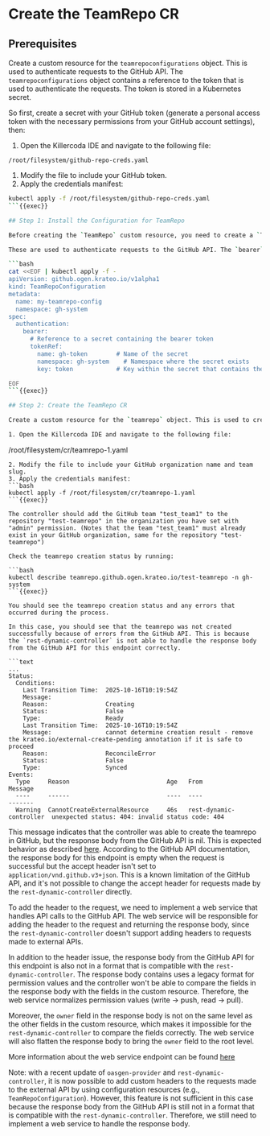 # Create the TeamRepo CR
## Prerequisites
Create a custom resource for the `teamrepoconfigurations` object. This is used to authenticate requests to the GitHub API. The `teamrepoconfigurations` object contains a reference to the token that is used to authenticate the requests. The token is stored in a Kubernetes secret.

So first, create a secret with your GitHub token (generate a personal access token with the necessary permissions from your GitHub account settings), then:

1. Open the Killercoda IDE and navigate to the following file:
```
/root/filesystem/github-repo-creds.yaml
```
1. Modify the file to include your GitHub token.
2. Apply the credentials manifest:
```bash
kubectl apply -f /root/filesystem/github-repo-creds.yaml
```{{exec}}

## Step 1: Install the Configuration for TeamRepo

Before creating the `TeamRepo` custom resource, you need to create a `TeamRepoConfiguration` custom resource and a Kubernetes secret to store your GitHub token.

These are used to authenticate requests to the GitHub API. The `bearer` section of the spec of `TeamRepoConfiguration` contains a reference to the token that is used to authenticate the requests. The token is stored in a Kubernetes secret.

```bash
cat <<EOF | kubectl apply -f -
apiVersion: github.ogen.krateo.io/v1alpha1
kind: TeamRepoConfiguration
metadata:
  name: my-teamrepo-config
  namespace: gh-system
spec:
  authentication:
    bearer:
      # Reference to a secret containing the bearer token
      tokenRef:
        name: gh-token        # Name of the secret
        namespace: gh-system    # Namespace where the secret exists
        key: token            # Key within the secret that contains the token

EOF
```{{exec}}

## Step 2: Create the TeamRepo CR

Create a custom resource for the `teamrepo` object. This is used to create, update, and delete teamrepos in the GitHub API. The `teamrepo` object contains a reference to the `TeamRepoConfiguration` object that is used to authenticate requests:

1. Open the Killercoda IDE and navigate to the following file:
```
/root/filesystem/cr/teamrepo-1.yaml
```
2. Modify the file to include your GitHub organization name and team slug.
3. Apply the credentials manifest:
```bash
kubectl apply -f /root/filesystem/cr/teamrepo-1.yaml
```{{exec}}

The controller should add the GitHub team "test_team1" to the repository "test-teamrepo" in the organization you have set with "admin" permission. (Notes that the team "test_team1" must already exist in your GitHub organization, same for the repository "test-teamrepo")

Check the teamrepo creation status by running:

```bash
kubectl describe teamrepo.github.ogen.krateo.io/test-teamrepo -n gh-system
```{{exec}}

You should see the teamrepo creation status and any errors that occurred during the process.

In this case, you should see that the teamrepo was not created successfully because of errors from the GitHub API. This is because the `rest-dynamic-controller` is not able to handle the response body from the GitHub API for this endpoint correctly.

```text
...
Status:
  Conditions:
    Last Transition Time:  2025-10-16T10:19:54Z
    Message:               
    Reason:                Creating
    Status:                False
    Type:                  Ready
    Last Transition Time:  2025-10-16T10:19:54Z
    Message:               cannot determine creation result - remove the krateo.io/external-create-pending annotation if it is safe to proceed
    Reason:                ReconcileError
    Status:                False
    Type:                  Synced
Events:
  Type     Reason                           Age   From                     Message
  ----     ------                           ----  ----                     -------
  Warning  CannotCreateExternalResource     46s   rest-dynamic-controller  unexpected status: 404: invalid status code: 404
```

This message indicates that the controller was able to create the teamrepo in GitHub, but the response body from the GitHub API is nil. This is expected behavior as described [here](https://docs.github.com/en/rest/teams/teams?apiVersion=2022-11-28#check-team-permissions-for-a-repository). According to the GitHub API documentation, the response body for this endpoint is empty when the request is successful but the accept header isn't set to `application/vnd.github.v3+json`. This is a known limitation of the GitHub API, and it's not possible to change the accept header for requests made by the `rest-dynamic-controller` directly.

To add the header to the request, we need to implement a web service that handles API calls to the GitHub API. The web service will be responsible for adding the header to the request and returning the response body, since the `rest-dynamic-controller` doesn't support adding headers to requests made to external APIs.

In addition to the header issue, the response body from the GitHub API for this endpoint is also not in a format that is compatible with the `rest-dynamic-controller`. The response body contains uses a legacy format for permission values and the controller won't be able to compare the fields in the response body with the fields in the custom resource. Therefore, the web service normalizes permission values (write → push, read → pull).

Moreover, the `owner` field in the response body is not on the same level as the other fields in the custom resource, which makes it impossible for the `rest-dynamic-controller` to compare the fields correctly. The web service will also flatten the response body to bring the `owner` field to the root level.

More information about the web service endpoint can be found [here](https://github.com/krateoplatformops/github-rest-dynamic-controller-plugin/blob/main/README.md#get-teamrepo-permission)

Note: with a recent update of `oasgen-provider` and `rest-dynamic-controller`, it is now possible to add custom headers to the requests made to the external API by using configuration resources (e.g., `TeamRepoConfiguration`). However, this feature is not sufficient in this case because the response body from the GitHub API is still not in a format that is compatible with the `rest-dynamic-controller`. Therefore, we still need to implement a web service to handle the response body.